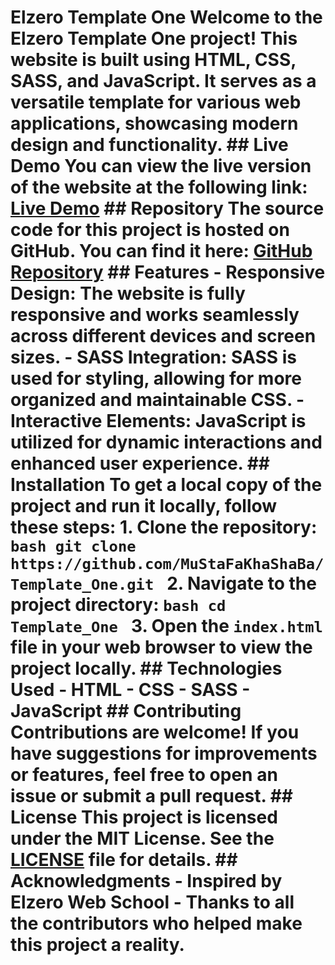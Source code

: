 # Elzero Template One Welcome to the Elzero Template One project! This website is built using HTML, CSS, SASS, and JavaScript. It serves as a versatile template for various web applications, showcasing modern design and functionality. ## Live Demo You can view the live version of the website at the following link: [Live Demo](https://mustafakhashaba.github.io/Template_One/) ## Repository The source code for this project is hosted on GitHub. You can find it here: [GitHub Repository](https://github.com/MuStaFaKhaShaBa/Template_One) ## Features - **Responsive Design:** The website is fully responsive and works seamlessly across different devices and screen sizes. - **SASS Integration:** SASS is used for styling, allowing for more organized and maintainable CSS. - **Interactive Elements:** JavaScript is utilized for dynamic interactions and enhanced user experience. ## Installation To get a local copy of the project and run it locally, follow these steps: 1. Clone the repository: ```bash git clone https://github.com/MuStaFaKhaShaBa/Template_One.git ``` 2. Navigate to the project directory: ```bash cd Template_One ``` 3. Open the `index.html` file in your web browser to view the project locally. ## Technologies Used - HTML - CSS - SASS - JavaScript ## Contributing Contributions are welcome! If you have suggestions for improvements or features, feel free to open an issue or submit a pull request. ## License This project is licensed under the MIT License. See the [LICENSE](LICENSE) file for details. ## Acknowledgments - Inspired by Elzero Web School - Thanks to all the contributors who helped make this project a reality.
